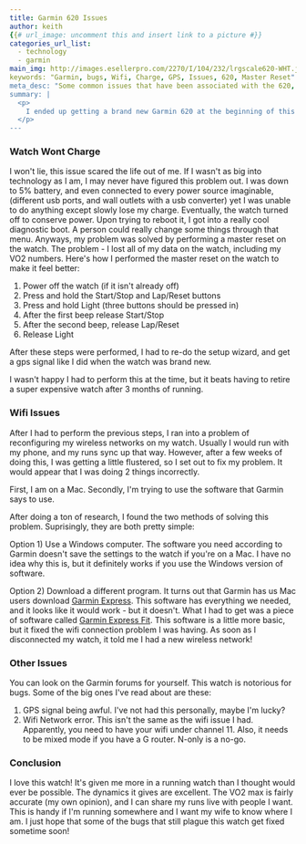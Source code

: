 ```yaml
---
title: Garmin 620 Issues
author: keith
{{# url_image: uncomment this and insert link to a picture #}} 
categories_url_list:
  - technology
  - garmin
main_img: http://images.esellerpro.com/2270/I/104/232/lrgscale620-WHT.jpg
keywords: "Garmin, bugs, Wifi, Charge, GPS, Issues, 620, Master Reset"
meta_desc: "Some common issues that have been associated with the 620, and how to fix them."
summary: |
  <p>
    I ended up getting a brand new Garmin 620 at the beginning of this year (2014).  The watch itself is pretty incredible, yet buggy at times.  So far, I have found a couple of issues with it, although I have been able to solve them.  I really wish that Garmin had fixed the issues I'd run into before releasing this watch.
  </p>
---
```

<p>
  <h3>Watch Wont Charge</h3>
</p>
<p>
  I won't lie, this issue scared the life out of me.  If I wasn't as big into technology as I am, I may never have figured this problem out.  I was down to 5% battery, and even connected to every power source imaginable, (different usb ports, and wall outlets with a usb converter) yet I was unable to do anything except slowly lose my charge.  Eventually, the watch turned off to conserve power.  Upon trying to reboot it, I got into a really cool diagnostic boot.  A person could really change some things through that menu.  Anyways, my problem was solved by performing a master reset on the watch.  The problem - I lost all of my data on the watch, including my VO2 numbers.  Here's how I performed the master reset on the watch to make it feel better:

  1) Power off the watch (if it isn't already off)
  2) Press and hold the Start/Stop and Lap/Reset buttons
  3) Press and hold Light (three buttons should be pressed in)
  4) After the first beep release Start/Stop
  5) After the second beep, release Lap/Reset
  6) Release Light

  After these steps were performed, I had to re-do the setup wizard, and get a gps signal like I did when the watch was brand new.  

  I wasn't happy I had to perform this at the time, but it beats having to retire a super expensive watch after 3 months of running.
</p>
<p>
  <h3>Wifi Issues</h3>
</p>
<p>
  After I had to perform the previous steps, I ran into a problem of reconfiguring my wireless networks on my watch.  Usually I would run with my phone, and my runs sync up that way.  However, after a few weeks of doing this, I was getting a little flustered, so I set out to fix my problem.  It would appear that I was doing 2 things incorrectly.

  First, I am on a Mac.  Secondly, I'm trying to use the software that Garmin says to use. 

  After doing a ton of research, I found the two methods of solving this problem.  Suprisingly, they are both pretty simple:

  Option 1)  Use a Windows computer.  The software you need according to Garmin doesn't save the settings to the watch if you're on a Mac.  I have no idea why this is, but it definitely works if you use the Windows version of software.

  Option 2)  Download a different program.  It turns out that Garmin has us Mac users download <u>Garmin Express</u>.  This software has everything we needed, and it looks like it would work - but it doesn't.  What I had to get was a piece of software called <u>Garmin Express Fit</u>.  This software is a little more basic, but it fixed the wifi connection problem I was having.  As soon as I disconnected my watch, it told me I had a new wireless network!
</p>
<p>
  <h3>Other Issues</h3>
</p>
<p>
  You can look on the Garmin forums for yourself.  This watch is notorious for bugs.  Some of the big ones I've read about are these:

  1) GPS signal being awful.  I've not had this personally, maybe I'm lucky?
  2) Wifi Network error.  This isn't the same as the wifi issue I had.  Apparently, you need to have your wifi under channel 11.  Also, it needs to be mixed mode if you have a G router.  N-only is a no-go.
</p>
<p>

  <h3>Conclusion</h3>
</p>
<p>
  I love this watch!  It's given me more in a running watch than I thought would ever be possible.  The dynamics it gives are excellent.  The VO2 max is fairly accurate (my own opinion), and I can share my runs live with people I want.  This is handy if I'm running somewhere and I want my wife to know where I am.  I just hope that some of the bugs that still plague this watch get fixed sometime soon!

</p>